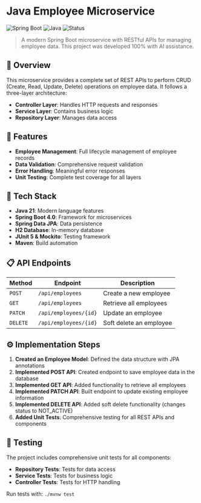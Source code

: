 # Java Employee Microservice

![Spring Boot](https://img.shields.io/badge/Spring%20Boot-4.0-green)
![Java](https://img.shields.io/badge/Java-21-orange)
![Status](https://img.shields.io/badge/Status-Complete-success)

> A modern Spring Boot microservice with RESTful APIs for managing employee data. This project was developed 100% with AI assistance.

## 📑 Overview

This microservice provides a complete set of REST APIs to perform CRUD (Create, Read, Update, Delete) operations on employee data. It follows a three-layer architecture:

- **Controller Layer**: Handles HTTP requests and responses
- **Service Layer**: Contains business logic
- **Repository Layer**: Manages data access

## 🚀 Features

- **Employee Management**: Full lifecycle management of employee records
- **Data Validation**: Comprehensive request validation
- **Error Handling**: Meaningful error responses
- **Unit Testing**: Complete test coverage for all layers

## 🔧 Tech Stack

- **Java 21**: Modern language features
- **Spring Boot 4.0**: Framework for microservices
- **Spring Data JPA**: Data persistence
- **H2 Database**: In-memory database
- **JUnit 5 & Mockito**: Testing framework
- **Maven**: Build automation

## 📋 API Endpoints

| Method | Endpoint | Description |
|--------|----------|-------------|
| `POST` | `/api/employees` | Create a new employee |
| `GET` | `/api/employees` | Retrieve all employees |
| `PATCH` | `/api/employees/{id}` | Update an employee |
| `DELETE` | `/api/employees/{id}` | Soft delete an employee |

## ⚙️ Implementation Steps

1. **Created an Employee Model**: Defined the data structure with JPA annotations
2. **Implemented POST API**: Created endpoint to save employee data in the database
3. **Implemented GET API**: Added functionality to retrieve all employees
4. **Implemented PATCH API**: Built endpoint to update existing employee information
5. **Implemented DELETE API**: Added soft delete functionality (changes status to NOT_ACTIVE)
6. **Added Unit Tests**: Comprehensive testing for all REST APIs and components

## 🧪 Testing

The project includes comprehensive unit tests for all components:

- **Repository Tests**: Tests for data access
- **Service Tests**: Tests for business logic
- **Controller Tests**: Tests for HTTP handling

Run tests with: `./mvnw test`